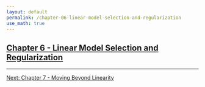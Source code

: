 ```yaml
---
layout: default
permalink: /chapter-06-linear-model-selection-and-regularization
use_math: true
---
```


## [Chapter 6 - Linear Model Selection and Regularization][chapter-06-linear-model-selection-and-regularization]

---

[Next: Chapter 7 - Moving Beyond Linearity][chapter-07-moving-beyond-linearity]

<a id="bottom"></a>

[chapter-06-linear-model-selection-and-regularization]: chapter-06-linear-model-selection-and-regularization "stats-learning-notes -- Chapter 6 - Linear Model Selection and Regularization"
[chapter-07-moving-beyond-linearity]: chapter-07-moving-beyond-linearity "stats-learning-notes -- Chapter 7 - Moving Beyond Linearity"
